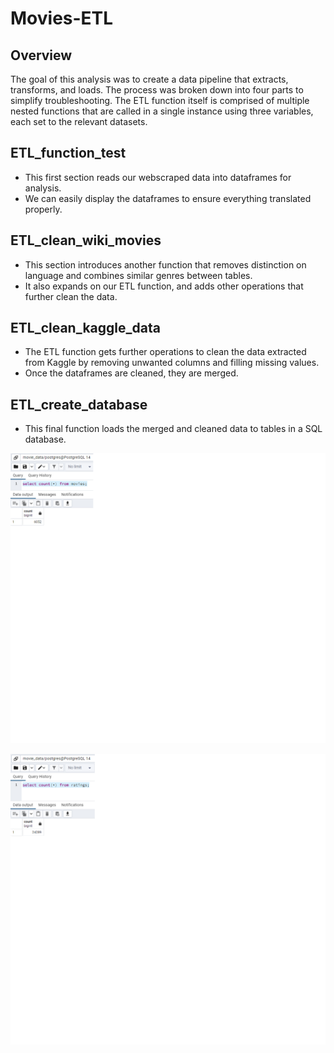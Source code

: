 # Movies-ETL
## Overview
The goal of this analysis was to create a data pipeline that extracts, transforms, and loads. The process was broken down into four parts to simplify troubleshooting. The ETL function itself is comprised of multiple nested functions that are called in a single instance using three variables, each set to the relevant datasets. 
## ETL_function_test
-	This first section reads our webscraped data into dataframes for analysis. 
-	We can easily display the dataframes to ensure everything translated properly.
## ETL_clean_wiki_movies
-	This section introduces another function that removes distinction on language and combines similar genres between tables.
-	It also expands on our ETL function, and adds other operations that further clean the data.
## ETL_clean_kaggle_data
-	The ETL function gets further operations to clean the data extracted from Kaggle by removing unwanted columns and filling missing values. 
-	Once the dataframes are cleaned, they are merged.
## ETL_create_database
-	This final function loads the merged and cleaned data to tables in a SQL database. 

![movies count](https://github.com/pojones/Movies-ETL/blob/1a45121f6c0803c7af81b1e87ae071849b472d76/movies_count.png)

![ratings count](https://github.com/pojones/Movies-ETL/blob/1a45121f6c0803c7af81b1e87ae071849b472d76/rating_count.png)
